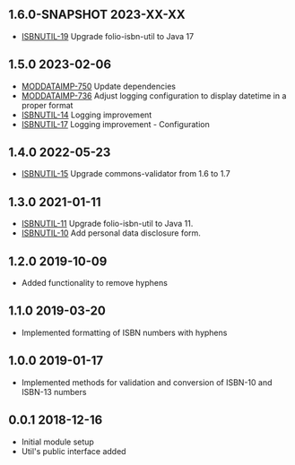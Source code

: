 ## 1.6.0-SNAPSHOT 2023-XX-XX
* [ISBNUTIL-19](https://issues.folio.org/browse/ISBNUTIL-19) Upgrade folio-isbn-util to Java 17

## 1.5.0 2023-02-06
* [MODDATAIMP-750](https://issues.folio.org/browse/MODDATAIMP-750) Update dependencies
* [MODDATAIMP-736](https://issues.folio.org/browse/MODDATAIMP-736) Adjust logging configuration to display datetime in a proper format
* [ISBNUTIL-14](https://issues.folio.org/browse/ISBNUTIL-14) Logging improvement
* [ISBNUTIL-17](https://issues.folio.org/browse/ISBNUTIL-17) Logging improvement - Configuration

## 1.4.0 2022-05-23
* [ISBNUTIL-15](https://issues.folio.org/browse/ISBNUTIL-15) Upgrade commons-validator from 1.6 to 1.7

## 1.3.0 2021-01-11
* [ISBNUTIL-11](https://issues.folio.org/browse/ISBNUTIL-11) Upgrade folio-isbn-util to Java 11.
* [ISBNUTIL-10](https://issues.folio.org/browse/ISBNUTIL-10) Add personal data disclosure form.

## 1.2.0 2019-10-09
 * Added functionality to remove hyphens

## 1.1.0 2019-03-20
 * Implemented formatting of ISBN numbers with hyphens

## 1.0.0 2019-01-17
 * Implemented methods for validation and conversion of ISBN-10 and ISBN-13 numbers

## 0.0.1 2018-12-16
 * Initial module setup
 * Util's public interface added
